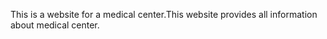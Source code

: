 This is a website for a medical center.This website provides all information about medical center. 
